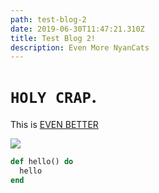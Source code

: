 ```yaml
---
path: test-blog-2
date: 2019-06-30T11:47:21.310Z
title: Test Blog 2!
description: Even More NyanCats
---
```

# `HOLY CRAP`.

This is [EVEN BETTER](http://www.nyan.cat/)

![](/assets/original.gif)

```ruby
def hello() do
  hello
end
```

